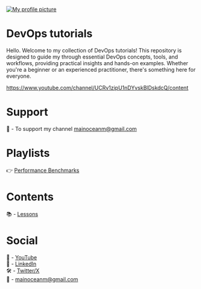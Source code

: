 ﻿<p dir="auto">
  <a target="_blank" rel="noopener noreferrer" href="/mainocean/blob/main/profile_pic.png">
    <img src="https://media.licdn.com/dms/image/v2/D4E16AQHqSJ60mFunew/profile-displaybackgroundimage-shrink_350_1400/profile-displaybackgroundimage-shrink_350_1400/0/1723568090509?e=1752710400&v=beta&t=61Yj4T1f7jNBDsHXvvDUcQSnFR6XFFZ7JMVp-U4oQPA" alt="My profile picture" style="max-width: 100%;">
  </a>
</p>

# DevOps tutorials

Hello. Welcome to my collection of DevOps tutorials! This repository is designed to guide my through essential DevOps concepts, tools, and workflows, providing practical insights and hands-on examples. Whether you're a beginner or an experienced practitioner, there's something here for everyone.

https://www.youtube.com/channel/UCRv1zipU1nDYvskBlDskdcQ/content

# Support

🔴 - To support my channel mainoceanm@gmail.com

# Playlists

👉 [Performance Benchmarks](https://www.youtube.com/channel/UCRv1zipU1nDYvskBlDskdcQ/content)

# Contents

📚 - [Lessons](docs/contents.md)

# Social

🎥 - [YouTube](https://www.youtube.com/channel/UCRv1zipU1nDYvskBlDskdcQ/content)  
💼 - [LinkedIn](https://www.linkedin.com/in/alex-korchenko-732900177)  
🛠️ - [Twitter/X](https://x.com/mainoceanm)  
📨 - mainoceanm@gmail.com
